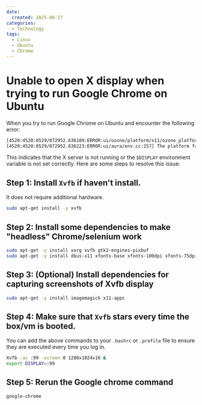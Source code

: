 ```yaml
---
date:
  created: 2025-06-27
categories:
  - Technology
tags:
  - Linux
  - Ubuntu
  - Chrome
---
```


# Unable to open X display when trying to run Google Chrome on Ubuntu

When you try to run Google Chrome on Ubuntu and encounter the following error:

<!-- more -->

```bash
[4520:4520:0529/072952.636189:ERROR:ui/ozone/platform/x11/ozone_platform_x11.cc:248] Missing X server or $DISPLAY
[4520:4520:0529/072952.636223:ERROR:ui/aura/env.cc:257] The platform failed to initialize.  Exiting.
```

This indicates that the X server is not running or the `$DISPLAY` environment variable is not set correctly. Here are some steps to resolve this issue:

## Step 1: Install `Xvfb` if haven't install.

It does not require additional hardware.
```bash
sudo apt-get install -y xvfb
```

## Step 2: Install some dependencies to make "**headless**" Chrome/selenium work

```bash
sudo apt-get -y install xorg xvfb gtk2-engines-pixbuf
sudo apt-get -y install dbus-x11 xfonts-base xfonts-100dpi xfonts-75dpi xfonts-cyrillic xfonts-scalable
```

## Step 3: (Optional) Install dependencies for capturing screenshots of Xvfb display

```bash
sudo apt-get -y install imagemagick x11-apps
```

## Step 4: Make sure that `Xvfb` stars every time the box/vm is booted.

You can add the above commands to your `.bashrc` or `.profile` file to ensure they are executed every time you log in.

```bash
Xvfb -ac :99 -screen 0 1280x1024x16 &
export DISPLAY=:99
```

## Step 5: Rerun the Google chrome command

```bash
google-chrome
```
